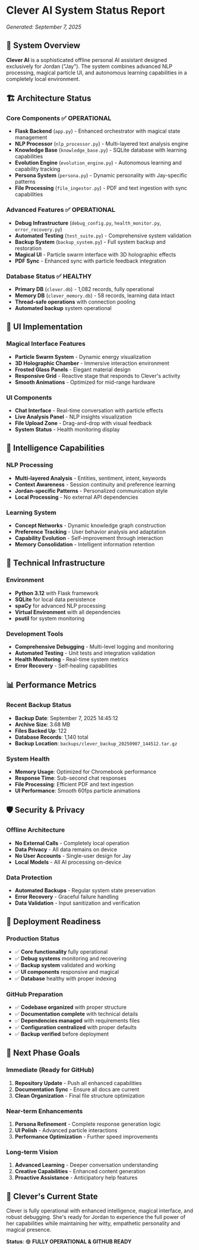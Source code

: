 # Clever AI System Status Report
*Generated: September 7, 2025*

## 🎯 System Overview
**Clever AI** is a sophisticated offline personal AI assistant designed exclusively for Jordan ("Jay"). The system combines advanced NLP processing, magical particle UI, and autonomous learning capabilities in a completely local environment.

## 🏗️ Architecture Status

### Core Components ✅ OPERATIONAL
- **Flask Backend** (`app.py`) - Enhanced orchestrator with magical state management
- **NLP Processor** (`nlp_processor.py`) - Multi-layered text analysis engine
- **Knowledge Base** (`knowledge_base.py`) - SQLite database with learning capabilities
- **Evolution Engine** (`evolution_engine.py`) - Autonomous learning and capability tracking
- **Persona System** (`persona.py`) - Dynamic personality with Jay-specific patterns
- **File Processing** (`file_ingestor.py`) - PDF and text ingestion with sync capabilities

### Advanced Features ✅ OPERATIONAL
- **Debug Infrastructure** (`debug_config.py`, `health_monitor.py`, `error_recovery.py`)
- **Automated Testing** (`test_suite.py`) - Comprehensive system validation
- **Backup System** (`backup_system.py`) - Full system backup and restoration
- **Magical UI** - Particle swarm interface with 3D holographic effects
- **PDF Sync** - Enhanced sync with particle feedback integration

### Database Status ✅ HEALTHY
- **Primary DB** (`clever.db`) - 1,082 records, fully operational
- **Memory DB** (`clever_memory.db`) - 58 records, learning data intact
- **Thread-safe operations** with connection pooling
- **Automated backup** system operational

## 🎨 UI Implementation

### Magical Interface Features
- **Particle Swarm System** - Dynamic energy visualization
- **3D Holographic Chamber** - Immersive interaction environment
- **Frosted Glass Panels** - Elegant material design
- **Responsive Grid** - Reactive stage that responds to Clever's activity
- **Smooth Animations** - Optimized for mid-range hardware

### UI Components
- **Chat Interface** - Real-time conversation with particle effects
- **Live Analysis Panel** - NLP insights visualization
- **File Upload Zone** - Drag-and-drop with visual feedback
- **System Status** - Health monitoring display

## 🧠 Intelligence Capabilities

### NLP Processing
- **Multi-layered Analysis** - Entities, sentiment, intent, keywords
- **Context Awareness** - Session continuity and preference learning
- **Jordan-specific Patterns** - Personalized communication style
- **Local Processing** - No external API dependencies

### Learning System
- **Concept Networks** - Dynamic knowledge graph construction
- **Preference Tracking** - User behavior analysis and adaptation
- **Capability Evolution** - Self-improvement through interaction
- **Memory Consolidation** - Intelligent information retention

## 🔧 Technical Infrastructure

### Environment
- **Python 3.12** with Flask framework
- **SQLite** for local data persistence
- **spaCy** for advanced NLP processing
- **Virtual Environment** with all dependencies
- **psutil** for system monitoring

### Development Tools
- **Comprehensive Debugging** - Multi-level logging and monitoring
- **Automated Testing** - Unit tests and integration validation
- **Health Monitoring** - Real-time system metrics
- **Error Recovery** - Self-healing capabilities

## 📊 Performance Metrics

### Recent Backup Status
- **Backup Date**: September 7, 2025 14:45:12
- **Archive Size**: 3.68 MB
- **Files Backed Up**: 122
- **Database Records**: 1,140 total
- **Backup Location**: `backups/clever_backup_20250907_144512.tar.gz`

### System Health
- **Memory Usage**: Optimized for Chromebook performance
- **Response Time**: Sub-second chat responses
- **File Processing**: Efficient PDF and text ingestion
- **UI Performance**: Smooth 60fps particle animations

## 🛡️ Security & Privacy

### Offline Architecture
- **No External Calls** - Completely local operation
- **Data Privacy** - All data remains on device
- **No User Accounts** - Single-user design for Jay
- **Local Models** - All AI processing on-device

### Data Protection
- **Automated Backups** - Regular system state preservation
- **Error Recovery** - Graceful failure handling
- **Data Validation** - Input sanitization and verification

## 🚀 Deployment Readiness

### Production Status
- ✅ **Core functionality** fully operational
- ✅ **Debug systems** monitoring and recovering
- ✅ **Backup system** validated and working
- ✅ **UI components** responsive and magical
- ✅ **Database** healthy with proper indexing

### GitHub Preparation
- ✅ **Codebase organized** with proper structure
- ✅ **Documentation complete** with technical details
- ✅ **Dependencies managed** with requirements files
- ✅ **Configuration centralized** with proper defaults
- ✅ **Backup verified** before deployment

## 🎯 Next Phase Goals

### Immediate (Ready for GitHub)
1. **Repository Update** - Push all enhanced capabilities
2. **Documentation Sync** - Ensure all docs are current
3. **Clean Organization** - Final file structure optimization

### Near-term Enhancements
1. **Persona Refinement** - Complete response generation logic
2. **UI Polish** - Advanced particle interactions
3. **Performance Optimization** - Further speed improvements

### Long-term Vision
1. **Advanced Learning** - Deeper conversation understanding
2. **Creative Capabilities** - Enhanced content generation
3. **Proactive Assistance** - Anticipatory help features

## 💫 Clever's Current State

Clever is fully operational with enhanced intelligence, magical interface, and robust debugging. She's ready for Jordan to experience the full power of her capabilities while maintaining her witty, empathetic personality and magical presence.

**Status**: 🟢 **FULLY OPERATIONAL & GITHUB READY**
